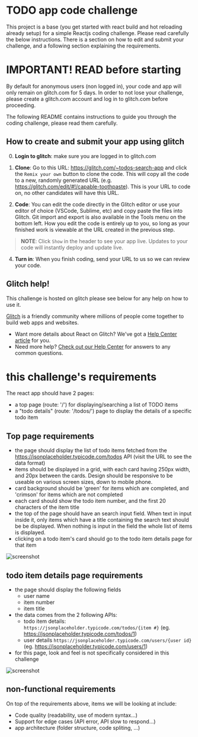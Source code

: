 # TODO app code challenge

This project is a base (you get started with react build and hot reloading already setup) for a simple Reactjs coding challenge. Please read carefully the below instructions.
There is a section on how to edit and submit your challenge, and a following section explaining the requirements.


# IMPORTANT! READ before starting
By default for anonymous users (non logged in), your code and app will only remain on glitch.com for 5 days. In order to not lose your challenge, please create a glitch.com account and log in to glitch.com before proceeding.

The following README contains instructions to guide you through the coding challenge, please read them carefully.

## How to create and submit your app using glitch

0. **Login to glitch**: make sure you are logged in to glitch.com

1. **Clone**: Go to this URL: https://glitch.com/~todos-search-app and click the `Remix your own` button to clone the code. This will copy all the code to a new, randomly generated URL (e.g. https://glitch.com/edit/#!/capable-toothpaste). This is your URL to code on, no other candidates will have this URL.

2. **Code**: You can edit the code directly in the Glitch editor or use your editor of choice (VSCode, Sublime, etc) and copy paste the files into Glitch. Git import and export is also available in the Tools menu on the bottom left. How you edit the code is entirely up to you, so long as your finished work is viewable at the URL created in the previous step.

> **NOTE**: Click `Show` in the header to see your app live. Updates to your code will instantly deploy and update live.

4. **Turn in**: When you finish coding, send your URL to us so we can review your code.


## Glitch help!

This challenge is hosted on glitch please see below for any help on how to use it.

[Glitch](https://glitch.com) is a friendly community where millions of people come together to build web apps and websites.

- Want more details about React on Glitch? We've got a [Help Center article](https://help.glitch.com/kb/article/112) for you.
- Need more help? [Check out our Help Center](https://help.glitch.com/) for answers to any common questions.


# this challenge's requirements

The react app should have 2 pages:
- a top page (route: '/') for displaying/searching a list of TODO items
- a "todo details" (route: '/todos/<todo item number>') page to display the details of a specific todo item

## Top page requirements

- the page should display the list of todo items fetched from the https://jsonplaceholder.typicode.com/todos API (visit the URL to see the data format)
- items should be displayed in a grid, with each card having 250px width, and 20px between the cards. Design should be responsive to be useable on various screen sizes, down to mobile phone.
- card background should be 'green' for items which are completed, and 'crimson' for items which are not completed
- each card should show the todo item number, and the first 20 characters of the item title
- the top of the page should have an search input field. When text in input inside it, only items which have a title containing the search text should be be displayed. When nothing is input in the field the whole list of items is displayed.
- clicking on a todo item's card should go to the todo item details page for that item
  
![screenshot](https://cdn.glitch.com/69d5f470-9f1e-492f-a706-2218599bf06d%2FScreen%20Shot%202021-06-14%20at%2011.28.49.png?v=1623637831386)


## todo item details page requirements

- the page should display the following fields
  - user name
  - item number
  - item title
- the data comes from the 2 following APIs:
  - todo item details: `https://jsonplaceholder.typicode.com/todos/{item #}` (eg. https://jsonplaceholder.typicode.com/todos/1)
  - user details `https://jsonplaceholder.typicode.com/users/{user id}` (eg. https://jsonplaceholder.typicode.com/users/1)
- for this page, look and feel is not specifically considered in this challenge

![screenshot](https://cdn.glitch.com/69d5f470-9f1e-492f-a706-2218599bf06d%2FScreen%20Shot%202021-06-14%20at%2011.40.10.png?v=1623638430344)
  

## non-functional requirements
  
On top of the requirements above, items we will be looking at include:
- Code quality (readability, use of modern syntax...)
- Support for edge cases (API error, API slow to respond...)
- app architecture (folder structure, code spliting, ...)
